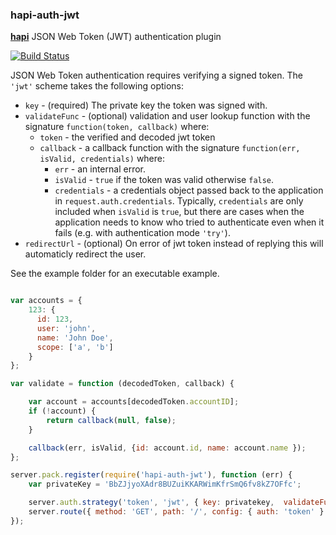 ### hapi-auth-jwt

[**hapi**](https://github.com/spumko/hapi) JSON Web Token (JWT) authentication plugin

[![Build Status](https://travis-ci.org/ryanfitz/hapi-auth-jwt.png?branch=master)](https://travis-ci.org/ryanfitz/hapi-auth-jwt)

JSON Web Token authentication requires verifying a signed token. The `'jwt'` scheme takes the following options:

- `key` - (required) The private key the token was signed with.
- `validateFunc` - (optional) validation and user lookup function with the signature `function(token, callback)` where:
    - `token` - the verified and decoded jwt token
    - `callback` - a callback function with the signature `function(err, isValid, credentials)` where:
        - `err` - an internal error.
        - `isValid` - `true` if the token was valid otherwise `false`.
        - `credentials` - a credentials object passed back to the application in `request.auth.credentials`. Typically, `credentials` are only
          included when `isValid` is `true`, but there are cases when the application needs to know who tried to authenticate even when it fails
          (e.g. with authentication mode `'try'`).
- `redirectUrl` - (optional) On error of jwt token instead of replying this will automaticly redirect the user.

See the example folder for an executable example.

```javascript

var accounts = {
    123: {
      id: 123,
      user: 'john',
      name: 'John Doe',
      scope: ['a', 'b']
    }
};

var validate = function (decodedToken, callback) {

    var account = accounts[decodedToken.accountID];
    if (!account) {
        return callback(null, false);
    }

    callback(err, isValid, {id: account.id, name: account.name });
};

server.pack.register(require('hapi-auth-jwt'), function (err) {
    var privateKey = 'BbZJjyoXAdr8BUZuiKKARWimKfrSmQ6fv8kZ7OFfc';

    server.auth.strategy('token', 'jwt', { key: privatekey,  validateFunc: validate });
    server.route({ method: 'GET', path: '/', config: { auth: 'token' } });
});
```
